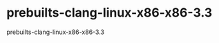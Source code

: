 prebuilts-clang-linux-x86-x86-3.3
=================================

prebuilts-clang-linux-x86-x86-3.3
